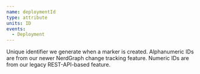 ```yaml
---
name: deploymentId
type: attribute
units: ID
events:
  - Deployment
---
```


Unique identifier we generate when a marker is created. Alphanumeric IDs are from our newer NerdGraph change tracking feature. Numeric IDs are from our legacy REST-API-based feature. 